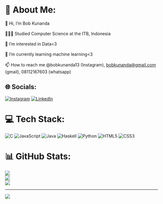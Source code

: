 # 💫 About Me:
👋 Hi, I’m Bob Kunanda<br/><br>👩🏻‍🎓 Studied Computer Science at the ITB, Indonesia<br/><br>👀 I’m interested in Data<3<br/><br>🌱 I’m currently learning machine learning<3<br/><br>📫 How to reach me @bobkunanda13 (Instagram), bobkunanda@gmail.com (gmail), 08112167603 (whatsapp)<br/>


## 🌐 Socials:
[![Instagram](https://img.shields.io/badge/Instagram-%23E4405F.svg?logo=Instagram&logoColor=white)](https://instagram.com/Bobkunanda13 ) [![LinkedIn](https://img.shields.io/badge/LinkedIn-%230077B5.svg?logo=linkedin&logoColor=white)](https://linkedin.com/in/https://www.linkedin.com/in/bob-kunanda) 

# 💻 Tech Stack:
![C](https://img.shields.io/badge/c-%2300599C.svg?style=for-the-badge&logo=c&logoColor=white) ![JavaScript](https://img.shields.io/badge/javascript-%23323330.svg?style=for-the-badge&logo=javascript&logoColor=%23F7DF1E) ![Java](https://img.shields.io/badge/java-%23ED8B00.svg?style=for-the-badge&logo=openjdk&logoColor=white) ![Haskell](https://img.shields.io/badge/Haskell-5e5086?style=for-the-badge&logo=haskell&logoColor=white) ![Python](https://img.shields.io/badge/python-3670A0?style=for-the-badge&logo=python&logoColor=ffdd54) ![HTML5](https://img.shields.io/badge/html5-%23E34F26.svg?style=for-the-badge&logo=html5&logoColor=white) ![CSS3](https://img.shields.io/badge/css3-%231572B6.svg?style=for-the-badge&logo=css3&logoColor=white)
# 📊 GitHub Stats:
![](https://github-readme-stats.vercel.app/api?username=BobSwagg13&theme=dark&hide_border=true&include_all_commits=false&count_private=false)<br/>
![](https://github-readme-streak-stats.herokuapp.com/?user=BobSwagg13&theme=dark&hide_border=true)<br/>
![](https://github-readme-stats.vercel.app/api/top-langs/?username=BobSwagg13&theme=dark&hide_border=true&include_all_commits=false&count_private=false&layout=compact)


---
[![](https://visitcount.itsvg.in/api?id=BobSwagg13&icon=1&color=3)](https://visitcount.itsvg.in)

<!-- Proudly created with GPRM ( https://gprm.itsvg.in ) -->
